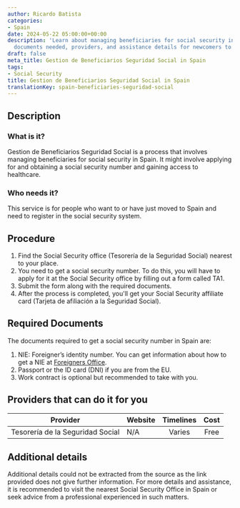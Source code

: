 ```yaml
---
author: Ricardo Batista
categories:
- Spain
date: 2024-05-22 05:00:00+00:00
description: 'Learn about managing beneficiaries for social security in Spain: process,
  documents needed, providers, and assistance details for newcomers to the system.'
draft: false
meta_title: Gestion de Beneficiarios Seguridad Social in Spain
tags:
- Social Security
title: Gestion de Beneficiarios Seguridad Social in Spain
translationKey: spain-beneficiaries-seguridad-social
---
```



## Description

### What is it?

Gestion de Beneficiarios Seguridad Social is a process that involves managing beneficiaries for social security in Spain. It might involve applying for and obtaining a social security number and gaining access to healthcare.

### Who needs it?

This service is for people who want to or have just moved to Spain and need to register in the social security system.

## Procedure

1. Find the Social Security office (Tesorería de la Seguridad Social) nearest to your place.
2. You need to get a social security number. To do this, you will have to apply for it at the Social Security office by filling out a form called TA1.
3. Submit the form along with the required documents.
4. After the process is completed, you'll get your Social Security affiliate card (Tarjeta de afiliación a la Seguridad Social).

## Required Documents

The documents required to get a social security number in Spain are:

1. NIE: Foreigner’s identity number. You can get information about how to get a NIE at [Foreigners Office](http://extranjeros.mitramiss.gob.es/es/InformacionInteres/InformacionProcedimientos/Ciudadanosnocomunitarios/hoja103/index.html).
2. Passport or the ID card (DNI) if you are from the EU.
3. Work contract is optional but recommended to take with you.

## Providers that can do it for you

| Provider                         | Website | Timelines | Cost |
| -------------------------------- | ------- | :-------: | :--: |
| Tesorería de la Seguridad Social | N/A     |  Varies   | Free |

## Additional details

Additional details could not be extracted from the source as the link provided does not give further information. For more details and assistance, it is recommended to visit the nearest Social Security Office in Spain or seek advice from a professional experienced in such matters.
